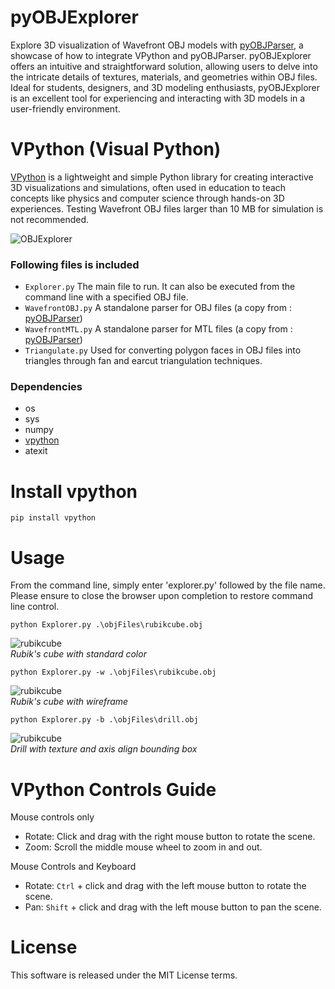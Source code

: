 # pyOBJExplorer

Explore 3D visualization of Wavefront OBJ models with [pyOBJParser](https://github.com/StefanJohnsen/pyOBJParser), a showcase of how to integrate VPython and pyOBJParser. pyOBJExplorer offers an intuitive and straightforward solution, allowing users to delve into the intricate details of textures, materials, and geometries within OBJ files. Ideal for students, designers, and 3D modeling enthusiasts, pyOBJExplorer is an excellent tool for experiencing and interacting with 3D models in a user-friendly environment.

# VPython (Visual Python)
[VPython](https://en.wikipedia.org/wiki/VPython) is a lightweight and simple Python library for creating interactive 3D visualizations and simulations, often used in education to teach concepts like physics and computer science through hands-on 3D experiences. Testing Wavefront OBJ files larger than 10 MB for simulation is not recommended.


![OBJExplorer](https://github.com/StefanJohnsen/pyOBJExplorer/blob/main/objFiles/explorer.png)

### Following files is included
- `Explorer.py` The main file to run. It can also be executed from the command line with a specified OBJ file.
- `WavefrontOBJ.py` A standalone parser for OBJ files (a copy from : [pyOBJParser](https://github.com/StefanJohnsen/pyOBJParser))
- `WavefrontMTL.py` A standalone parser for MTL files (a copy from : [pyOBJParser](https://github.com/StefanJohnsen/pyOBJParser))
- `Triangulate.py` Used for converting polygon faces in OBJ files into triangles through fan and earcut triangulation techniques.

### Dependencies
- os
- sys
- numpy
- [vpython](https://pypi.org/project/vpython/)
- atexit
  
# Install vpython
```
pip install vpython
```

# Usage

From the command line, simply enter 'explorer.py' followed by the file name.<br>
Please ensure to close the browser upon completion to restore command line control.

```
python Explorer.py .\objFiles\rubikcube.obj
```
![rubikcube](https://github.com/StefanJohnsen/pyOBJExplorer/blob/main/objFiles/rubikcube.png)
<br>*Rubik's cube with standard color*
```
python Explorer.py -w .\objFiles\rubikcube.obj
```
![rubikcube](https://github.com/StefanJohnsen/pyOBJExplorer/blob/main/objFiles/rubikcube-wire.png)
<br>*Rubik's cube with wireframe*
```
python Explorer.py -b .\objFiles\drill.obj
```
![rubikcube](https://github.com/StefanJohnsen/pyOBJExplorer/blob/main/objFiles/drill-box.png)
<br>*Drill with texture and axis align bounding box*

# VPython Controls Guide

Mouse controls only
- Rotate: Click and drag with the right mouse button to rotate the scene.
- Zoom: Scroll the middle mouse wheel to zoom in and out.
  
Mouse Controls and Keyboard
- Rotate: `Ctrl` + click and drag with the left mouse button to rotate the scene.
- Pan: `Shift` + click and drag with the left mouse button to pan the scene.

# License
This software is released under the MIT License terms.
